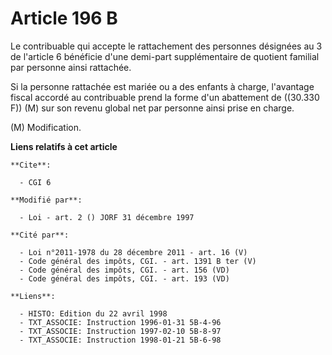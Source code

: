 # Article 196 B

Le contribuable qui accepte le rattachement des personnes désignées au 3 de l'article 6 bénéficie d'une demi-part
supplémentaire de quotient familial par personne ainsi rattachée.

Si la personne rattachée est mariée ou a des enfants à charge, l'avantage fiscal accordé au contribuable prend la forme d'un
abattement de ((30.330 F)) (M) sur son revenu global net par personne ainsi prise en charge.

(M) Modification.

**Liens relatifs à cet article**

	**Cite**:

	  - CGI 6

	**Modifié par**:

	  - Loi - art. 2 () JORF 31 décembre 1997

	**Cité par**:

	  - Loi n°2011-1978 du 28 décembre 2011 - art. 16 (V)
	  - Code général des impôts, CGI. - art. 1391 B ter (V)
	  - Code général des impôts, CGI. - art. 156 (VD)
	  - Code général des impôts, CGI. - art. 193 (VD)

	**Liens**:

	  - HISTO: Edition du 22 avril 1998
	  - TXT_ASSOCIE: Instruction 1996-01-31 5B-4-96
	  - TXT_ASSOCIE: Instruction 1997-02-10 5B-8-97
	  - TXT_ASSOCIE: Instruction 1998-01-21 5B-6-98

